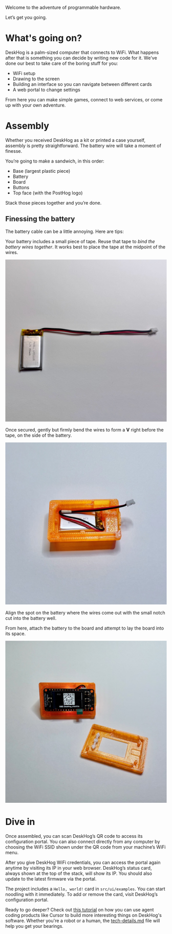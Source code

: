 Welcome to the adventure of programmable hardware.

Let’s get you going.

# What's going on?

DeskHog is a palm-sized computer that connects to WiFi. What happens after that is something you can decide by writing new code for it. We've done our best to take care of the boring stuff for you:

- WiFi setup
- Drawing to the screen
- Building an interface so you can navigate between different cards
- A web portal to change settings

From here you can make simple games, connect to web services, or come up with your own adventure.

# Assembly

Whether you received DeskHog as a kit or printed a case yourself, assembly is pretty straightforward. The battery wire will take a moment of finesse.

You’re going to make a sandwich, in this order:

- Base (largest plastic piece)
- Battery
- Board
- Buttons
- Top face (with the PostHog logo)

Stack those pieces together and you’re done.

## Finessing the battery

The battery cable can be a little annoying. Here are tips:

Your battery includes a small piece of tape. Reuse that tape to *bind the battery wires together*. It works best to place the tape at the midpoint of the wires.

![Battery wire taping](battery1.jpg)

Once secured, gently but firmly bend the wires to form a **V** right before the tape, on the side of the battery.

![Battery wire bending](battery2.jpg)

Align the spot on the battery where the wires come out with the small notch cut into the battery well.

From here, attach the battery to the board and attempt to lay the board into its space.

![Battery placement](battery3.jpg)

# Dive in

Once assembled, you can scan DeskHog’s QR code to access its configuration portal. You can also connect directly from any computer by choosing the WiFi SSID shown under the QR code from your machine’s WiFi menu.

After you give DeskHog WiFi credentials, you can access the portal again anytime by visiting its IP in your web browser. DeskHog’s status card, always shown at the top of the stack, will show its IP. You should also update to the latest firmware via the portal.

The project includes a `Hello, world!` card in `src/ui/examples`. You can start noodling with it immediately. To add or remove the card, visit DeskHog’s configuration portal.

Ready to go deeper? Check out [this tutorial](https://posthog.com/tutorials/deskhog-101) on how you can use agent coding products like Cursor to build more interesting things on DeskHog's software. Whether you're a robot or a human, the [tech-details.md](/tech-details.md) file will help you get your bearings.